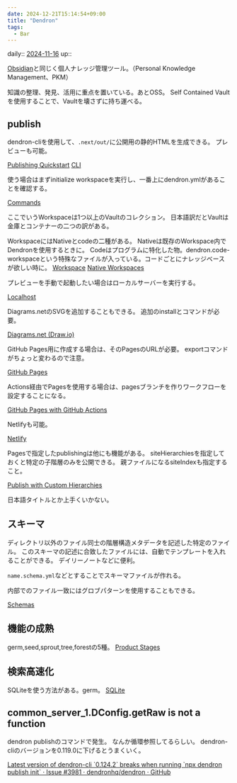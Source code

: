 ```yaml
---
date: 2024-12-21T15:14:54+09:00
title: "Dendron"
tags:
  - Bar
---
```


daily:: [2024-11-16](Daily_Note/2024-11-16.md)
up:: 

[Obsidian](Obsidian.md)と同じく個人ナレッジ管理ツール。（Personal Knowledge Management、PKM）

知識の整理、発見、活用に重点を置いている。あとOSS。
Self Contained Vaultを使用することで、Vaultを壊さずに持ち運べる。


## publish
dendron-cliを使用して、`.next/out/`に公開用の静的HTMLを生成できる。
プレビューも可能。

[Publishing Quickstart](https://wiki.dendron.so/notes/e5st4LFLtIwwbQmC6JBaF/)
[CLI](https://wiki.dendron.so/notes/RjBkTbGuKCXJNuE4dyV6G/#setup)

使う場合はまずinitialize workspaceを実行し、一番上にdendron.ymlがあることを確認する。

[Commands](https://wiki.dendron.so/notes/eea2b078-1acc-4071-a14e-18299fc28f47/#initialize-workspace)

ここでいうWorkspaceは1つ以上のVaultのコレクション。
日本語訳だとVaultは金庫とコンテナーの二つの訳がある。

WorkspaceにはNativeとcodeの二種がある。
Nativeは既存のWorkspace内でDendronを使用するときに。
Codeはプログラムに特化した物。dendron.code-workspaceという特殊なファイルが入っている。コードごとにナレッジベースが欲しい時に。
[Workspace](https://wiki.dendron.so/notes/c4cf5519-f7c2-4a23-b93b-1c9a02880f6b/)
[Native Workspaces](https://wiki.dendron.so/notes/lamzybrD6SgQlJ9BpwkQk/#setup)


プレビューを手動で起動したい場合はローカルサーバーを実行する。

[Localhost](https://wiki.dendron.so/notes/svoot2ea4v5imu6rdrwuwmu/)

Diagrams.netのSVGを追加することもできる。
追加のinstallとコマンドが必要。

[Diagrams.net (Draw.io)](https://wiki.dendron.so/notes/dqN52V9aJE5o3ttJykChH/)

GitHub Pages用に作成する場合は、そのPagesのURLが必要。
exportコマンドがちょっと変わるので注意。

[GitHub Pages](https://wiki.dendron.so/notes/yg3EL1x9fEe4NMqxUC3jP/)

Actions経由でPagesを使用する場合は、pagesブランチを作りワークフローを設定することになる。

[GitHub Pages with GitHub Actions](https://wiki.dendron.so/notes/FnK2ws6w1uaS1YzBUY3BR/)

Netlifyも可能。

[Netlify](https://wiki.dendron.so/notes/yetuum6o9wZi6eVJQBbQb/)

Pagesで指定したpublishingは他にも機能がある。
siteHierarchiesを指定しておくと特定の子階層のみを公開できる。
親ファイルになるsiteIndexも指定すること。

[Publish with Custom Hierarchies](https://wiki.dendron.so/notes/3tfsmrjs2ku0jj9i943f65z/)


日本語タイトルとか上手くいかない。

## スキーマ
ディレクトリ以外のファイル同士の階層構造メタデータを記述した特定のファイル。
このスキーマの記述に合致したファイルには、自動でテンプレートを入れることができる。
デイリーノートなどに便利。

`name.schema.yml`などとすることでスキーマファイルが作れる。

内部でのファイル一致にはグロブパターンを使用することもできる。



[Schemas](https://wiki.dendron.so/notes/c5e5adde-5459-409b-b34d-a0d75cbb1052/#schema-templates)


## 機能の成熟
germ,seed,sprout,tree,forestの5種。
[Product Stages](https://wiki.dendron.so/notes/8uJ7IsjD8hrQydMZoOSso/)

## 検索高速化
SQLiteを使う方法がある。germ。
[SQLite](https://wiki.dendron.so/notes/r6e3yl55oa3bpvyhjq3wkt2/)

## common_server_1.DConfig.getRaw is not a function
dendron publishのコマンドで発生。
なんか循環参照してるらしい。
dendron-cliのバージョンを0.119.0に下げるとうまくいく。

[Latest version of dendron-cli \`0.124.2\` breaks when running \`npx dendron publish init\`  · Issue #3981 · dendronhq/dendron · GitHub](https://github.com/dendronhq/dendron/issues/3981)